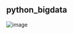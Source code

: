 ## python_bigdata
![image](https://user-images.githubusercontent.com/55785395/148773587-bc3e4d0b-4386-489d-8c3a-eedcfffcb2d9.png)


